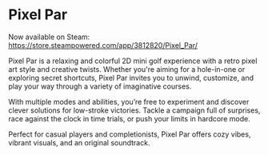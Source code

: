 # Pixel Par
Now available on Steam: https://store.steampowered.com/app/3812820/Pixel_Par/

Pixel Par is a relaxing and colorful 2D mini golf experience with a retro pixel art style and creative twists. Whether you're aiming for a hole-in-one or exploring secret shortcuts, Pixel Par invites you to unwind, customize, and play your way through a variety of imaginative courses.

With multiple modes and abilities, you’re free to experiment and discover clever solutions for low-stroke victories. Tackle a campaign full of surprises, race against the clock in time trials, or push your limits in hardcore mode.

Perfect for casual players and completionists, Pixel Par offers cozy vibes, vibrant visuals, and an original soundtrack. 
